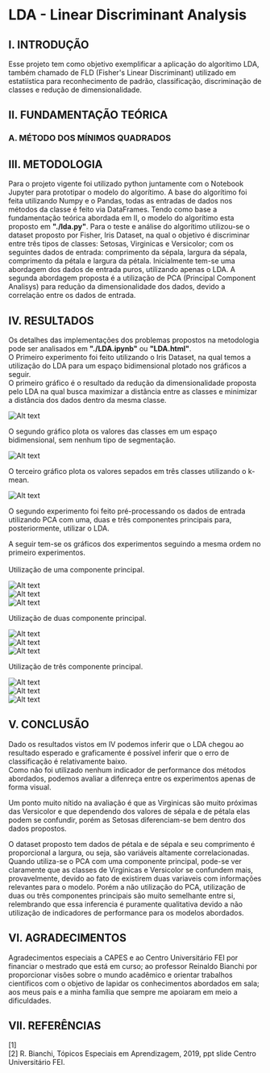 # LDA - Linear Discriminant Analysis #

## I.	 INTRODUÇÃO ##
Esse projeto tem como objetivo exemplificar a aplicação do algorítimo LDA, também chamado de FLD (Fisher's Linear 
Discriminant) utilizado em estatiística para reconhecimento de padrão, classificação, discriminação de classes e 
redução de dimensionalidade.

## II.	FUNDAMENTAÇÃO TEÓRICA ##

### A.	MÉTODO DOS MÍNIMOS QUADRADOS ###


## III.	METODOLOGIA ##
Para o projeto vigente foi utilizado python juntamente com o Notebook Jupyter para prototipar o modelo do
algorítimo. A base do algorítimo foi feita utilizando Numpy e o Pandas, todas as entradas de dados nos métodos da
classe é feito via DataFrames.
Tendo como base a fundamentação teórica abordada em II, o modelo do algorítimo esta proposto em <b>"./lda.py"</b>.
Para o teste e análise do algorítimo utilizou-se o dataset proposto por Fisher, Iris Dataset, na qual o objetivo é
discriminar entre três tipos de classes: Setosas, Virginicas e Versicolor; com os seguintes dados de entrada:
comprimento da sépala, largura da sépala, comprimento da pétala e largura da pétala.
Inicialmente tem-se uma abordagem dos dados de entrada puros, utilizando apenas o LDA. A segunda abordagem proposta
é a utilização de PCA (Principal Component Analisys) para redução da dimensionalidade dos dados, devido a correlação
entre os dados de entrada.

## IV. RESULTADOS ##
Os detalhes das implementações dos problemas propostos na metodologia pode ser analisados em <b>"./LDA.ipynb"</b> 
ou <b>"LDA.html"</b>.<br>
O Primeiro experimento foi feito utilizando o Iris Dataset, na qual temos a utilização do LDA para um espaço bidimensional
plotado nos gráficos a seguir.<br>
O primeiro gráfico é o resultado da redução da dimensionalidade proposta pelo LDA na qual busca maximizar a distância
entre as classes e minimizar a distância dos dados dentro da mesma classe.

![Alt text](images/ex1-graph01.png?)

O segundo gráfico plota os valores das classes em um espaço bidimensional, sem nenhum tipo de segmentação.

![Alt text](images/ex1-graph02.png?)

O terceiro gráfico plota os valores sepados em três classes utilizando o k-mean.

![Alt text](images/ex1-graph03.png?)

O segundo experimento foi feito pré-processando os dados de entrada utilizando PCA com uma, duas e três componentes
principais para, posteriormente, utilizar o LDA.

A seguir tem-se os gráficos dos experimentos seguindo a mesma ordem no primeiro experimentos.<br><br>
Utilização de uma componente principal.

![Alt text](images/ex2-pc1-graph01.png?)<br>
![Alt text](images/ex2-pc1-graph02.png?)<br>
![Alt text](images/ex2-pc1-graph03.png?)

Utilização de duas componente principal.

![Alt text](images/ex2-pc2-graph01.png?)<br>
![Alt text](images/ex2-pc2-graph02.png?)<br>
![Alt text](images/ex2-pc2-graph03.png?)

Utilização de três componente principal.

![Alt text](images/ex2-pc3-graph01.png?)<br>
![Alt text](images/ex2-pc3-graph02.png?)<br>
![Alt text](images/ex2-pc3-graph03.png?)


## V. CONCLUSÃO ##
Dado os resultados vistos em IV podemos inferir que o LDA chegou ao resultado esperado e graficamente é possível inferir
que o erro de classificação é relativamente baixo.<br>
Como não foi utilizado nenhum indicador de performance dos métodos abordados, podemos avaliar a difenreça entre os
experimentos apenas de forma visual.<br>

Um ponto muito nítido na avaliação é que as Virginicas são muito próximas das Versicolor e que dependendo dos valores
de sépala e de pétala elas podem se confundir, porém as Setosas diferenciam-se bem dentro dos dados propostos.<br>

O dataset proposto tem dados de pétala e de sépala e seu comprimento é proporcional a largura, ou seja, são variáveis
altamente correlacionadas. Quando utiliza-se o PCA com uma componente principal, pode-se ver claramente que as classes
de Virginicas e Versicolor se confundem mais, provavelmente, devido ao fato de existirem duas variaveis com informações
relevantes para o modelo. Porém a não utilização do PCA, utilização de duas ou três componentes principais são muito
semelhante entre si, relembrando que essa inferencia é puramente qualitativa devido a não utilização de indicadores de
performance para os modelos abordados.

## VI. AGRADECIMENTOS ##

Agradecimentos especiais a CAPES e ao Centro Universitário FEI por financiar o mestrado que está em curso; 
ao professor Reinaldo Bianchi por proporcionar visões sobre o mundo acadêmico e orientar trabalhos científicos 
com o objetivo de lapidar os conhecimentos abordados em sala; aos meus pais e a minha família que sempre me 
apoiaram em meio a dificuldades.

## VII. REFERÊNCIAS ##

[1] <br>
[2]	R. Bianchi, Tópicos Especiais em Aprendizagem, 2019, ppt slide Centro Universitário FEI.